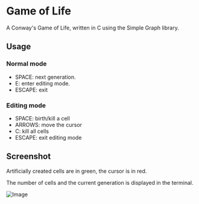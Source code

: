 # Game of Life

A Conway's Game of Life, written in C using the Simple Graph library.

## Usage

### Normal mode
* SPACE: next generation.
* E: enter editing mode.
* ESCAPE: exit

### Editing mode
* SPACE: birth/kill a cell
* ARROWS: move the cursor
* C: kill all cells
* ESCAPE: exit editing mode

## Screenshot

Artificially created cells are in green, the cursor is in red.

The number of cells and the current generation is displayed in the terminal.

![Image](https://img.tedomum.net/data/Capture%20d%E2%80%99%C3%A9cran_2020-05-07_15-19-14-4cb3fe.png)
